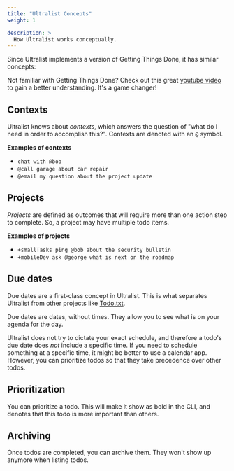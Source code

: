 ```yaml
---
title: "Ultralist Concepts"
weight: 1

description: >
  How Ultralist works conceptually.
---
```


Since Ultralist implements a version of Getting Things Done, it has similar concepts:

Not familiar with Getting Things Done?  Check out this great [youtube video](https://www.youtube.com/watch?v=gCswMsONkwY) to gain a better understanding.  It's a game changer!

## Contexts

Ultralist knows about _contexts_, which answers the question of "what do I need
in order to accomplish this?".  Contexts are denoted with an `@` symbol. 

**Examples of contexts**

* `chat with @bob`
* `@call garage about car repair`
* `@email my question about the project update`

## Projects

_Projects_ are defined as outcomes that will require more than one action step
to complete.  So, a project may have multiple todo items.

**Examples of projects**

* `+smallTasks ping @bob about the security bulletin`
* `+mobileDev ask @george what is next on the roadmap`

## Due dates

Due dates are a first-class concept in Ultralist.  This is what separates Ultralist from other projects like [Todo.txt](http://todotxt.org/).

Due dates are dates, without times.  They allow you to see what is on your agenda for the day.

Ultralist does not try to dictate your exact schedule, and therefore a todo's
due date does _not_ include a specific time.  If you need to schedule something at a specific time, it might be better to use a calendar app.  However, you can prioritize todos so that they take precedence over other todos.

## Prioritization

You can prioritize a todo.  This will make it show as bold in the CLI, and denotes that this todo is more important than others.

## Archiving

Once todos are completed, you can archive them.  They won't show up anymore when listing todos.

